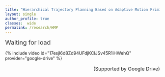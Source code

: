 ```yaml
---
title: "Hierarchical Trajectory Planning Based on Adaptive Motion Primitives and Bilevel Corridor"
layout: single
author_profile: true
classes:  wide
permalink: /research/HMP
---
```


<!-- 动态的出现Waiting for load... -->
<head>
    <meta charset="UTF-8">
    <meta name="viewport" content="width=device-width, initial-scale=1.0">
    <title>Waiting for Load</title>
    <style>
        #loading-message {
            font-size: 20px;
            color: #333;
            white-space: nowrap; /* 确保文本不换行 */
            overflow: hidden; /* 隐藏超出容器的内容 */
        }
    </style>
</head>
<body>

<div id="loading-message">Waiting for load<span id="dots"></span></div>

<!-- Your page content goes here -->

<script>
    document.addEventListener('DOMContentLoaded', function () {
        animateDots();
    });

    function animateDots() {
        var dotsElement = document.getElementById('dots');
        var dots = '...';
        var count = 0;

        // 逐个显示点
        setInterval(function () {
            dotsElement.textContent += dots.charAt(count);
            count = (count + 1) % dots.length;
        }, 700); // 500ms 间隔，可以根据需要调整这个值
    }

    // 在3秒后替换文字为 "111"
    setTimeout(function () {
        document.getElementById('loading-message').innerHTML = '&nbsp;';
    }, 2800);
</script>

</body>

{% include video id="17esjI6d8Zd94UFdjKClJSv45R1iHWehQ" provider="google-drive" %}
<p style="font-size: 16px; text-align: right;">(Supported by Google Drive)</p>